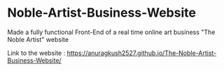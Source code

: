# Noble-Artist-Business-Website
Made a fully functional Front-End of a real time online art business  "The Noble Artist" website

Link to the website : https://anuragkush2527.github.io/The-Noble-Artist-Business-Website/